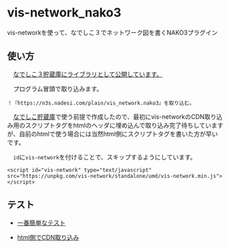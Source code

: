 # vis-network_nako3
vis-networkを使って、なでしこ３でネットワーク図を書くNAKO3プラグイン

## 使い方
　[なでしこ３貯蔵庫にライブラリとして公開しています。](https://n3s.nadesi.com/id.php?1778)

　プログラム冒頭で取り込みます。

```
！『https://n3s.nadesi.com/plain/vis_network.nako3』を取り込む。
```

　[なでしこ貯蔵庫](https://n3s.nadesi.com/index.php?page=all&action=list)で使う前提で作成したので、最初にvis-networkのCDN取り込み用のスクリプトタグをhtmlのヘッダに埋め込んで取り込み完了待ちしていますが、自前のhtmlで使う場合には当然html側にスクリプトタグを書いた方が早いです。

　`id`に`vis-network`を付けることで、スキップするようにしています。

```
<script id="vis-network" type="text/javascript" src="https://unpkg.com/vis-network/standalone/umd/vis-network.min.js"></script>
```

## テスト

- [一番簡単なテスト](https://snowdrops89.github.io/vis-network_nako3/test/vis_test_0.html)

- [html側でCDN取り込み](https://snowdrops89.github.io/vis-network_nako3/test/vis_test_1.html)
